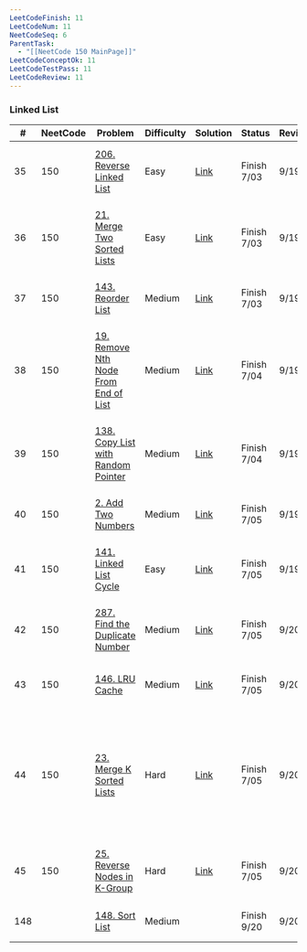 ```yaml
---
LeetCodeFinish: 11
LeetCodeNum: 11
NeetCodeSeq: 6
ParentTask:
  - "[[NeetCode 150 MainPage]]"
LeetCodeConceptOk: 11
LeetCodeTestPass: 11
LeetCodeReview: 11
---
```


### Linked List

| #   | NeetCode | Problem                                                                                                 | Difficulty | Solution                                                               | Status      | Review | Note                                            |                                                                     |
| --- | -------- | ------------------------------------------------------------------------------------------------------- | ---------- | ---------------------------------------------------------------------- | ----------- | ------ | ----------------------------------------------- | ------------------------------------------------------------------- |
| 35  | 150      | [206. Reverse Linked List](https://leetcode.com/problems/reverse-linked-list/)                          | Easy       | [Link](https://neetcode.io/solutions/reverse-linked-list)              | Finish 7/03 | 9/19   | [[206. Reverse Linked List - Main]]             |                                                                     |
| 36  | 150      | [21. Merge Two Sorted Lists](https://leetcode.com/problems/merge-two-sorted-lists/)                     | Easy       | [Link](https://neetcode.io/solutions/merge-two-sorted-lists)           | Finish 7/03 | 9/19   | [[21. Merge Two Sorted Lists - Main]]           | **練習 refernce to pointer **                                         |
| 37  | 150      | [143. Reorder List](https://leetcode.com/problems/reorder-list/)                                        | Medium     | [Link](https://neetcode.io/solutions/reorder-list)                     | Finish 7/03 | 9/19   | [[143. Reorder List - Main]]                    | **比較難，需要複習**                                                        |
| 38  | 150      | [19. Remove Nth Node From End of List](https://leetcode.com/problems/remove-nth-node-from-end-of-list/) | Medium     | [Link](https://neetcode.io/solutions/remove-nth-node-from-end-of-list) | Finish 7/04 | 9/19   | [[19. Remove Nth Node From End of List - Main]] | **偏難，要想好 boundary cond**                                            |
| 39  | 150      | [138. Copy List with Random Pointer](https://leetcode.com/problems/copy-list-with-random-pointer/)      | Medium     | [Link](https://neetcode.io/solutions/copy-list-with-random-pointer)    | Finish 7/04 | 9/19   | [[138. Copy List with Random Pointer - Main]]   | **執行流程要想清楚**                                                        |
| 40  | 150      | [2. Add Two Numbers](https://leetcode.com/problems/add-two-numbers/)                                    | Medium     | [Link](https://neetcode.io/solutions/add-two-numbers)                  | Finish 7/05 | 9/19   | [[2. Add Two Numbers - Main]]                   |                                                                     |
| 41  | 150      | [141. Linked List Cycle](https://leetcode.com/problems/linked-list-cycle/)                              | Easy       | [Link](https://neetcode.io/solutions/linked-list-cycle)                | Finish 7/05 | 9/19   | [[141. Linked List Cycle - Main]]               |                                                                     |
| 42  | 150      | [287. Find the Duplicate Number](https://leetcode.com/problems/find-the-duplicate-number/)              | Medium     | [Link](https://neetcode.io/solutions/find-the-duplicate-number)        | Finish 7/05 | 9/20   | [[287. Find the Duplicate Number - Main]]       | **很難，要複習**                                                          |
| 43  | 150      | [146. LRU Cache](https://leetcode.com/problems/lru-cache/)                                              | Medium     | [Link](https://neetcode.io/solutions/lru-cache)                        | Finish 7/05 | 9/20   | [[146. LRU Cache - Main]]                       | **很難，容易搞錯**                                                         |
| 44  | 150      | [23. Merge K Sorted Lists](https://leetcode.com/problems/merge-k-sorted-lists/)                         | Hard       | [Link](https://neetcode.io/solutions/merge-k-sorted-lists)             | Finish 7/05 | 9/20   | [[23. Merge K Sorted Lists - Main]]             | **概念沒有很難，但很多細節容易出錯**<br>**練習用 reference to pointer 來實作 list merge** |
| 45  | 150      | [25. Reverse Nodes in K-Group](https://leetcode.com/problems/reverse-nodes-in-k-group/)                 | Hard       | [Link](https://neetcode.io/solutions/reverse-nodes-in-k-group)         | Finish 7/05 | 9/20   | [[25. Reverse Nodes in K-Group - Main]]         | **實作複雜**                                                            |
| 148 |          | [148. Sort List](https://leetcode.com/problems/sort-list/description/)                                  | Medium     |                                                                        | Finish 9/20 | 9/20   | [[148. SortList - Main]]                        | **練習 merge sort**                                                   |
